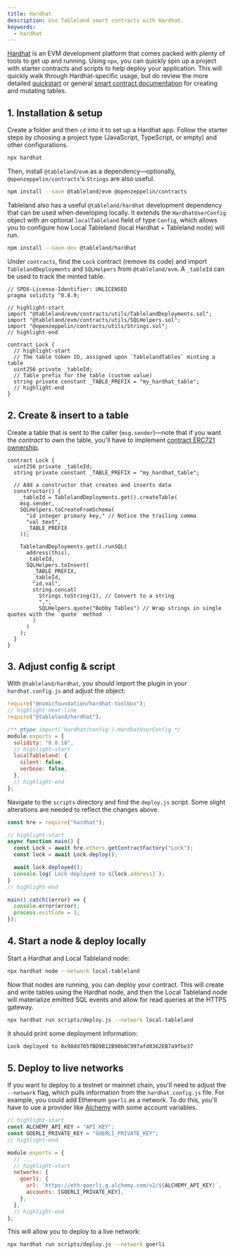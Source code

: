 ```yaml
---
title: Hardhat
description: Use Tableland smart contracts with Hardhat.
keywords:
  - hardhat
---
```


[Hardhat](https://hardhat.org/) is an EVM development platform that comes packed with plenty of tools to get up and running. Using `npx`, you can quickly spin up a project with starter contracts and scripts to help deploy your application. This will quickly walk through Hardhat-specific usage, but do review the more detailed [quickstart](smart-contract-quickstart) or general [smart contract documentation](/smart-contracts) for creating and mutating tables.

## 1. Installation & setup

Create a folder and then `cd` into it to set up a Hardhat app. Follow the starter steps by choosing a project type (JavaScript, TypeScript, or empty) and other configurations.

```bash
npx hardhat
```

Then, install `@tableland/evm` as a dependency—optionally, `@openzeppelin/contracts`'s `Strings` are also useful.

```bash
npm install --save @tableland/evm @openzeppelin/contracts
```

Tableland also has a useful `@tableland/hardhat` development dependency that can be used when developing locally. It extends the `HardhatUserConfig` object with an optional `localTableland` field of type `Config`, which allows you to configure how Local Tableland (local Hardhat + Tableland node) will run.

```bash
npm install --save-dev @tableland/hardhat
```

Under `contracts`, find the `Lock` contract (remove its code) and import `TablelandDeployments` and `SQLHelpers` from `@tableland/evm`. A `_tableId` can be used to track the minted table.

```solidity title="contracts/Lock.sol"
// SPDX-License-Identifier: UNLICENSED
pragma solidity ^0.8.9;

// highlight-start
import "@tableland/evm/contracts/utils/TablelandDeployments.sol";
import "@tableland/evm/contracts/utils/SQLHelpers.sol";
import "@openzeppelin/contracts/utils/Strings.sol";
// highlight-end

contract Lock {
  // highlight-start
  // The table token ID, assigned upon `TablelandTables` minting a table
  uint256 private _tableId;
  // Table prefix for the table (custom value)
  string private constant _TABLE_PREFIX = "my_hardhat_table";
  // highlight-end
}

```

## 2. Create & insert to a table

Create a table that is sent to the caller (`msg.sender`)—note that if you want the _contract_ to own the table, you'll have to implement [contract ERC721 ownership](/quickstarts/smart-contract-quickstart#5-add-contract-table-ownership).

```solidity title="contracts/Lock.sol"
contract Lock {
  uint256 private _tableId;
  string private constant _TABLE_PREFIX = "my_hardhat_table";

  // Add a constructor that creates and inserts data
  constructor() {
    _tableId = TablelandDeployments.get().createTable(
    msg.sender,
    SQLHelpers.toCreateFromSchema(
      "id integer primary key," // Notice the trailing comma
      "val text",
      _TABLE_PREFIX
    ));

    TablelandDeployments.get().runSQL(
      address(this),
      _tableId,
      SQLHelpers.toInsert(
        _TABLE_PREFIX,
        _tableId,
        "id,val",
        string.concat(
          Strings.toString(1), // Convert to a string
          ",",
          SQLHelpers.quote("Bobby Tables") // Wrap strings in single quotes with the `quote` method
        )
      )
    );
  }
}
```

## 3. Adjust config & script

With `@tableland/hardhat`, you should import the plugin in your `hardhat.config.js` and adjust the object:

```js
require("@nomicfoundation/hardhat-toolbox");
// highlight-next-line
require("@tableland/hardhat");

/** @type import('hardhat/config').HardhatUserConfig */
module.exports = {
  solidity: "0.8.18",
  // highlight-start
  localTableland: {
    silent: false,
    verbose: false,
  },
  // highlight-end
};
```

Navigate to the `scripts` directory and find the `deploy.js` script. Some slight alterations are needed to reflect the changes above.

```js title="scripts/deploy.js"
const hre = require("hardhat");

// highlight-start
async function main() {
  const Lock = await hre.ethers.getContractFactory("Lock");
  const lock = await Lock.deploy();

  await lock.deployed();
  console.log(`Lock deployed to ${lock.address}`);
}
// highlight-end

main().catch((error) => {
  console.error(error);
  process.exitCode = 1;
});
```

## 4. Start a node & deploy locally

Start a Hardhat and Local Tableland node:

```bash
npx hardhat node --network local-tableland
```

Now that nodes are running, you can deploy your contract. This will create and write tables using the Hardhat node, and then the Local Tableland node will materialize emitted SQL events and allow for read queries at the HTTPS gateway.

```bash
npx hardhat run scripts/deploy.js --network local-tableland
```

It should print some deployment information:

```md
Lock deployed to 0x98dd705fBD9B12B90b8C997afd0362EB7a9fbe37
```

## 5. Deploy to live networks

If you want to deploy to a testnet or mainnet chain, you'll need to adjust the `--network` flag, which pulls information from the `hardhat.config.js` file. For example, you could add Ethereum `goerli` as a network. To do this, you'll have to use a provider like [Alchemy](https://www.alchemy.com/) with some account variables.

```js title="hardhat.config.js"
// highlight-start
const ALCHEMY_API_KEY = "API_KEY";
const GOERLI_PRIVATE_KEY = "GOERLI_PRIVATE_KEY";
// highlight-end

module.exports = {
  // ...
  // highlight-start
  networks: {
    goerli: {
      url: `https://eth-goerli.g.alchemy.com/v2/${ALCHEMY_API_KEY}`,
      accounts: [GOERLI_PRIVATE_KEY],
    },
  },
  // highlight-end
};
```

This will allow you to deploy to a live network:

```bash
npx hardhat run scripts/deploy.js --network goerli
```
